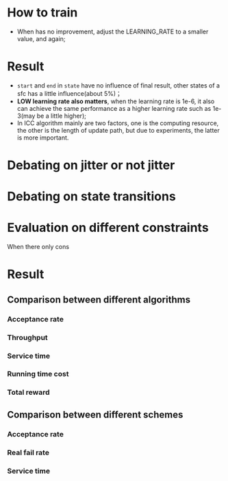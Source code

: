 # How to train

- When has no improvement, adjust the LEARNING_RATE to a smaller value, and again;

# Result

- `start` and `end` in `state` have no influence of final result, other states of a sfc has a little influence(about 5%)；
- **LOW learning rate also matters**, when the learning rate is 1e-6, it also can achieve the same performance as a higher learning rate such as 1e-3(may be a little higher);
- In ICC algorithm mainly are two factors, one is the computing resource, the other is the length of update path, but due to experiments, the latter is more important.

# Debating on jitter or not jitter

#

# Debating on state transitions





# Evaluation on different constraints

When there only cons



# Result

## Comparison between different algorithms

### Acceptance rate



### Throughput



### Service time

### Running time cost

### Total reward

## Comparison between different schemes 

### Acceptance rate

### Real fail rate

### Service time